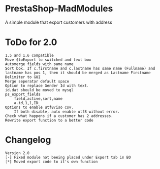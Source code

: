 PrestaShop-MadModules
=====================

A simple module that export customers with address

ToDo for 2.0
=====================
```
1.5 and 1.6 compatible
Move $toExport to switched and text box
Automerge fields with same name
Sort box. If c.firstname and c.lastname has same name (Fullname) and lastname has pos 1, then it should be merged as Lastname Firstname
Delimiter to GUI
Merge seperator default space
Option to replace Gender Id with text.
id.dat should be moved to mysql
ps_export_fields
	field,active,sort,name
	a.id,1,1,ID
Options to enable utf8/iso csv.
	If both disable, auto enable utf8 without error.
Check what happens if a customer has 2 addresses.
Rewrite export function to a better code
```


Changelog
=====================
```
Version 2.0
[-] Fixed module not beeing placed under Export tab in BO
[*] Moved export code to it's own function
```
